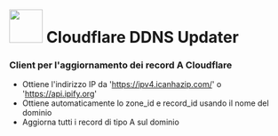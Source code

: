 # <span><img src="https://icon.icepanel.io/Technology/svg/Cloudflare.svg" height="60"> Cloudflare DDNS Updater</span>

### Client per l'aggiornamento dei record A Cloudflare

- Ottiene l'indirizzo IP da 'https://ipv4.icanhazip.com/' o 'https://api.ipify.org'
- Ottiene automaticamente lo zone_id e record_id usando il nome del dominio
- Aggiorna tutti i record di tipo A sul dominio
